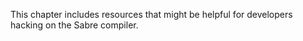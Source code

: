 This chapter includes resources that might be helpful for developers hacking on the Sabre compiler.
